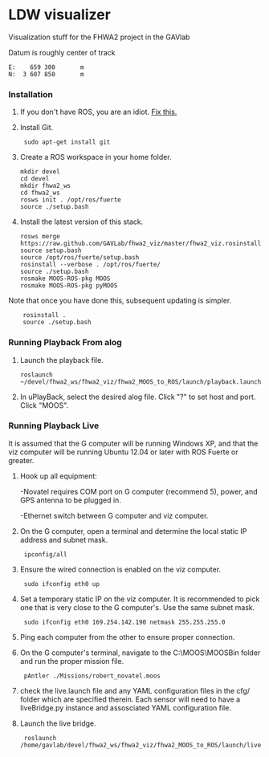 # LDW visualizer #

Visualization stuff for the FHWA2 project in the GAVlab

Datum is roughly center of track
	
	E: 	  659 300  		m
	N: 	3 607 850   	m


### Installation ###

1. 	If you don't have ROS, you are an idiot. [Fix this.](http://www.ros.org/wiki/ROS/Installation)

2. Install Git.

		sudo apt-get install git

3.	Create a ROS workspace in your home folder.

		mkdir devel
		cd devel
		mkdir fhwa2_ws
		cd fhwa2_ws
		rosws init . /opt/ros/fuerte
		source ./setup.bash

4. 	Install the latest version of this stack.

		rosws merge https://raw.github.com/GAVLab/fhwa2_viz/master/fhwa2_viz.rosinstall
		source setup.bash
		source /opt/ros/fuerte/setup.bash
		rosinstall --verbose . /opt/ros/fuerte/
		source ./setup.bash
		rosmake MOOS-ROS-pkg MOOS
		rosmake MOOS-ROS-pkg pyMOOS

Note that once you have done this, subsequent updating is simpler.

		rosinstall .
		source ./setup.bash


### Running Playback From alog ###

1.	Launch the playback file.
		
		roslaunch ~/devel/fhwa2_ws/fhwa2_viz/fhwa2_MOOS_to_ROS/launch/playback.launch

2. 	In uPlayBack, select the desired alog file. Click "?" to set host and port. Click "MOOS".


### Running Playback Live ###
It is assumed that the G computer will be running Windows XP, and that the viz computer will be running Ubuntu 12.04 or later with ROS Fuerte or greater.

1. Hook up all equipment:
	
	-Novatel requires COM port on G computer (recommend 5), power, and GPS antenna to be plugged in.
	
	-Ethernet switch between G computer and viz computer.

2. On the G computer, open a terminal and determine the local static IP address and subnet mask.

		ipconfig/all

3. Ensure the wired connection is enabled on the viz computer.

		sudo ifconfig eth0 up

4. Set a temporary static IP on the viz computer. It is recommended to pick one that is very close to the G computer's. Use the same subnet mask.
		
		sudo ifconfig eth0 169.254.142.190 netmask 255.255.255.0

5. Ping each computer from the other to ensure proper connection.

6. On the G computer's terminal, navigate to the C:\MOOS\MOOSBin folder and run the proper mission file.

		pAntler ./Missions/robert_novatel.moos

7. check the live.launch file and any YAML configuration files in the cfg/ folder which are specified therein. Each sensor will need to have a liveBridge.py instance and assosciated YAML configuration file.

8. Launch the live bridge.
	
		roslaunch /home/gavlab/devel/fhwa2_ws/fhwa2_viz/fhwa2_MOOS_to_ROS/launch/live.launch